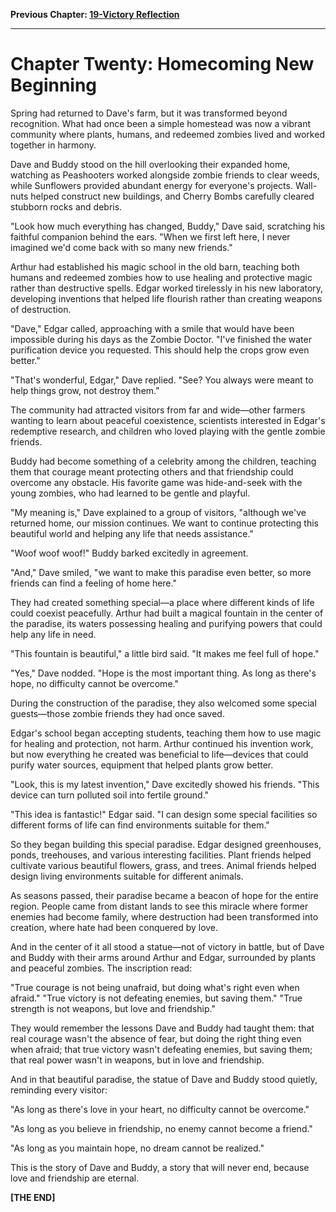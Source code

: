 **Previous Chapter: [19-Victory Reflection](./19-victory-reflection.md)**

---

# Chapter Twenty: Homecoming New Beginning

Spring had returned to Dave's farm, but it was transformed beyond recognition. What had once been a simple homestead was now a vibrant community where plants, humans, and redeemed zombies lived and worked together in harmony.

Dave and Buddy stood on the hill overlooking their expanded home, watching as Peashooters worked alongside zombie friends to clear weeds, while Sunflowers provided abundant energy for everyone's projects. Wall-nuts helped construct new buildings, and Cherry Bombs carefully cleared stubborn rocks and debris.

"Look how much everything has changed, Buddy," Dave said, scratching his faithful companion behind the ears. "When we first left here, I never imagined we'd come back with so many new friends."

Arthur had established his magic school in the old barn, teaching both humans and redeemed zombies how to use healing and protective magic rather than destructive spells. Edgar worked tirelessly in his new laboratory, developing inventions that helped life flourish rather than creating weapons of destruction.

"Dave," Edgar called, approaching with a smile that would have been impossible during his days as the Zombie Doctor. "I've finished the water purification device you requested. This should help the crops grow even better."

"That's wonderful, Edgar," Dave replied. "See? You always were meant to help things grow, not destroy them."

The community had attracted visitors from far and wide—other farmers wanting to learn about peaceful coexistence, scientists interested in Edgar's redemptive research, and children who loved playing with the gentle zombie friends.

Buddy had become something of a celebrity among the children, teaching them that courage meant protecting others and that friendship could overcome any obstacle. His favorite game was hide-and-seek with the young zombies, who had learned to be gentle and playful.

"My meaning is," Dave explained to a group of visitors, "although we've returned home, our mission continues. We want to continue protecting this beautiful world and helping any life that needs assistance."

"Woof woof woof!" Buddy barked excitedly in agreement.

"And," Dave smiled, "we want to make this paradise even better, so more friends can find a feeling of home here."

They had created something special—a place where different kinds of life could coexist peacefully. Arthur had built a magical fountain in the center of the paradise, its waters possessing healing and purifying powers that could help any life in need.

"This fountain is beautiful," a little bird said. "It makes me feel full of hope."

"Yes," Dave nodded. "Hope is the most important thing. As long as there's hope, no difficulty cannot be overcome."

During the construction of the paradise, they also welcomed some special guests—those zombie friends they had once saved.

Edgar's school began accepting students, teaching them how to use magic for healing and protection, not harm. Arthur continued his invention work, but now everything he created was beneficial to life—devices that could purify water sources, equipment that helped plants grow better.

"Look, this is my latest invention," Dave excitedly showed his friends. "This device can turn polluted soil into fertile ground."

"This idea is fantastic!" Edgar said. "I can design some special facilities so different forms of life can find environments suitable for them."

So they began building this special paradise. Edgar designed greenhouses, ponds, treehouses, and various interesting facilities. Plant friends helped cultivate various beautiful flowers, grass, and trees. Animal friends helped design living environments suitable for different animals.

As seasons passed, their paradise became a beacon of hope for the entire region. People came from distant lands to see this miracle where former enemies had become family, where destruction had been transformed into creation, where hate had been conquered by love.

And in the center of it all stood a statue—not of victory in battle, but of Dave and Buddy with their arms around Arthur and Edgar, surrounded by plants and peaceful zombies. The inscription read:

"True courage is not being unafraid, but doing what's right even when afraid."
"True victory is not defeating enemies, but saving them."
"True strength is not weapons, but love and friendship."

They would remember the lessons Dave and Buddy had taught them: that real courage wasn't the absence of fear, but doing the right thing even when afraid; that true victory wasn't defeating enemies, but saving them; that real power wasn't in weapons, but in love and friendship.

And in that beautiful paradise, the statue of Dave and Buddy stood quietly, reminding every visitor:

"As long as there's love in your heart, no difficulty cannot be overcome."

"As long as you believe in friendship, no enemy cannot become a friend."

"As long as you maintain hope, no dream cannot be realized."

This is the story of Dave and Buddy, a story that will never end, because love and friendship are eternal.

**[THE END]**